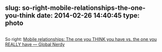 slug: so-right-mobile-relationships-the-one-you-think
date: 2014-02-26 14:40:45
type: photo
---

<a href="http://www.globalnerdy.com/2014/02/24/mobile-relationships-the-one-you-think-you-have-vs-the-one-you-really-have/"><img src="{{@asset.url swerner/tumblr/2014-02-26-so-right-mobile-relationships-the-one-you-think-248f9e0a14.jpeg}}" alt=""/></a>

So right: [Mobile relationships: The one you THINK you have vs. the one you REALLY have — Global Nerdy](http://www.globalnerdy.com/2014/02/24/mobile-relationships-the-one-you-think-you-have-vs-the-one-you-really-have/)
